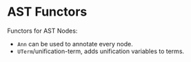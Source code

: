 # AST Functors

Functors for AST Nodes:

* `Ann` can be used to annotate every node.
* `UTerm`/unification-term, adds unification variables to terms.
